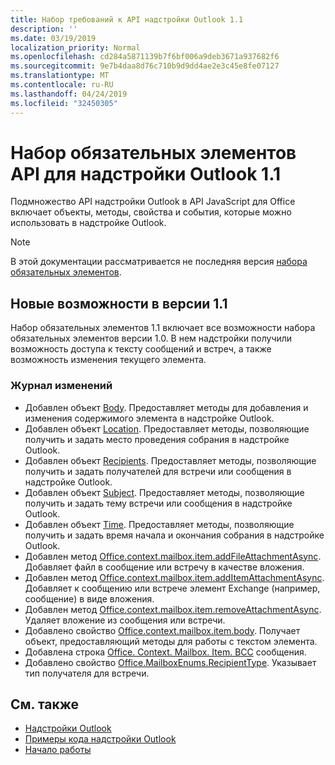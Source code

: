 ```yaml
---
title: Набор требований к API надстройки Outlook 1.1
description: ''
ms.date: 03/19/2019
localization_priority: Normal
ms.openlocfilehash: cd284a5871139b7f6bf006a9deb3671a937682f6
ms.sourcegitcommit: 9e7b4daa8d76c710b9d9dd4ae2e3c45e8fe07127
ms.translationtype: MT
ms.contentlocale: ru-RU
ms.lasthandoff: 04/24/2019
ms.locfileid: "32450305"
---
```

# <a name="outlook-add-in-api-requirement-set-11"></a>Набор обязательных элементов API для надстройки Outlook 1.1

Подмножество API надстройки Outlook в API JavaScript для Office включает объекты, методы, свойства и события, которые можно использовать в надстройке Outlook.

> [!NOTE]
> В этой документации рассматривается не последняя версия [набора обязательных элементов](/office/dev/add-ins/reference/requirement-sets/outlook-api-requirement-sets). 

## <a name="whats-new-in-11"></a>Новые возможности в версии 1.1

Набор обязательных элементов 1.1 включает все возможности набора обязательных элементов версии 1.0. В нем надстройки получили возможность доступа к тексту сообщений и встреч, а также возможность изменения текущего элемента.

### <a name="change-log"></a>Журнал изменений

- Добавлен объект [Body](/javascript/api/outlook_1_1/office.body). Предоставляет методы для добавления и изменения содержимого элемента в надстройке Outlook.
- Добавлен объект [Location](/javascript/api/outlook_1_1/office.location). Предоставляет методы, позволяющие получить и задать место проведения собрания в надстройке Outlook.
- Добавлен объект [Recipients](/javascript/api/outlook_1_1/office.recipients). Предоставляет методы, позволяющие получить и задать получателей для встречи или сообщения в надстройке Outlook.
- Добавлен объект [Subject](/javascript/api/outlook_1_1/office.subject). Предоставляет методы, позволяющие получить и задать тему встречи или сообщения в надстройке Outlook.
- Добавлен объект [Time](/javascript/api/outlook_1_1/office.time). Предоставляет методы, позволяющие получить и задать время начала и окончания собрания в надстройке Outlook.
- Добавлен метод [Office.context.mailbox.item.addFileAttachmentAsync](office.context.mailbox.item.md#addfileattachmentasyncuri-attachmentname-options-callback). Добавляет файл в сообщение или встречу в качестве вложения.
- Добавлен метод [Office.context.mailbox.item.addItemAttachmentAsync](office.context.mailbox.item.md#additemattachmentasyncitemid-attachmentname-options-callback). Добавляет к сообщению или встрече элемент Exchange (например, сообщение) в виде вложения.
- Добавлен метод [Office.context.mailbox.item.removeAttachmentAsync](office.context.mailbox.item.md#removeattachmentasyncattachmentid-options-callback). Удаляет вложение из сообщения или встречи.
- Добавлено свойство [Office.context.mailbox.item.body](office.context.mailbox.item.md#body-body). Получает объект, предоставляющий методы для работы с текстом элемента.
- Добавлена строка [Office. Context. Mailbox. Item. BCC](office.context.mailbox.item.md#bcc-recipients) сообщения.
- Добавлено свойство [Office.MailboxEnums.RecipientType](/javascript/api/outlook_1_1/office.mailboxenums.recipienttype). Указывает тип получателя для встречи.

## <a name="see-also"></a>См. также

- [Надстройки Outlook](/outlook/add-ins/)
- [Примеры кода надстройки Outlook](https://developer.microsoft.com/outlook/gallery/?filterBy=Outlook,Samples,Add-ins)
- [Начало работы](/outlook/add-ins/quick-start)
